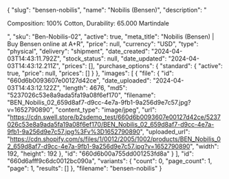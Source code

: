 {
  "slug": "bensen-nobilis",
  "name": "Nobilis (Bensen)",
  "description": "<p>Composition: 100% Cotton, Durability: 65.000 Martindale</p>",
  "sku": "Ben-Nobilis-02",
  "active": true,
  "meta_title": "Nobilis (Bensen) | Buy Bensen online at A+R",
  "price": null,
  "currency": "USD",
  "type": "physical",
  "delivery": "shipment",
  "date_created": "2024-04-03T14:43:11.792Z",
  "stock_status": null,
  "date_updated": "2024-04-03T14:43:12.211Z",
  "prices": [],
  "purchase_options": {
    "standard": {
      "active": true,
      "price": null,
      "prices": []
    }
  },
  "images": [
    {
      "file": {
        "id": "660d6b0093607e00127d42ce",
        "date_uploaded": "2024-04-03T14:43:12.122Z",
        "length": 4676,
        "md5": "5237026c53e8a9ada5fa19a08f6ef170",
        "filename": "BEN_Nobilis_02_659d8af7-d9cc-4e7a-9fb1-9a256d9e7c57.jpg?v=1652790890",
        "content_type": "image/jpeg",
        "url": "https://cdn.swell.store/b2sdemo_test/660d6b0093607e00127d42ce/5237026c53e8a9ada5fa19a08f6ef170/BEN_Nobilis_02_659d8af7-d9cc-4e7a-9fb1-9a256d9e7c57.jpg%3Fv%3D1652790890",
        "uploaded_url": "https://cdn.shopify.com/s/files/1/0012/2005/1002/products/BEN_Nobilis_02_659d8af7-d9cc-4e7a-9fb1-9a256d9e7c57.jpg?v=1652790890",
        "width": 192,
        "height": 192
      },
      "id": "660d6b00a755dd001253fd8a"
    }
  ],
  "id": "660d6afff9c6dc0012bc090a",
  "variants": {
    "count": 0,
    "page_count": 1,
    "page": 1,
    "results": []
  },
  "filename": "bensen-nobilis"
}